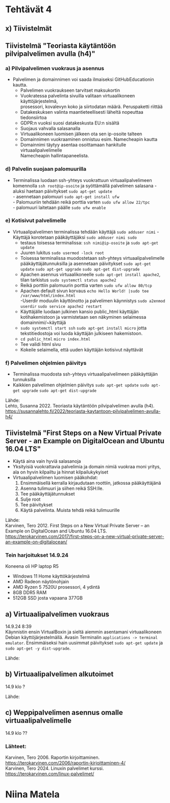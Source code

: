 # Tehtävät 4

## x) Tiivistelmät  
  
## Tiivistelmä "Teoriasta käytäntöön pilvipalvelimen avulla (h4)"  

  ### a) Pilvipalvelimen vuokraus ja asennus   
  - Palvelimen ja domainnimen voi saada ilmaiseksi GitHubEducationin kautta.  
    - Palvelimen vuokraukseen tarvitset maksukortin  
    - Vuokratessa palvelinta sivuilla valitaan virtuaalikoneen käyttöjärjestelmä,       
      prosessori, kovalevyn koko ja siirtodatan määrä. Peruspaketti riittää  
    - Datakeskuksen valinta maantieteellisesti läheltä nopeuttaa tiedonsiirtoa  
    - GDPR:n vuoksi suosi datakeskusta EU:n sisältä  
    - Suojaus vahvalla salasanalla  
    - Virtuaalikoneen luomisen jälkeen ota sen ip-osoite talteen  
    - Domainnimen vuokraaminen onnistuu esim. Namecheapin kautta  
    - Domainnimi täytyy asentaa osoittamaan hankitulle virtuaalipalvelimelle       
      Namecheapin hallintapaneelista.  
  
  ### d) Palvelin suojaan palomuurilla  
   - Terminalissa luodaan ssh-yhteys vuokrattuun virtuaalipalvelimeen komennolla `ssh root@ip-osoite`  ja syöttämällä palvelimen salasana
    - aluksi haetaan päivitykset `sudo apt-get update`  
    - asennetaan palomuuri `sudo apt-get install ufw`  
    - Palomuuriin tehdään reikä porttia varten `sudo ufw allow 22/tpc`  
    - palomuuri laitetaan päälle `sudo ufw enable`  
    
  ### e) Kotisivut palvelimelle  
  - Virtuaalipalvelimen terminalissa tehdään käyttäjä `sudo adduser nimi`     - Käyttäjä korotetaan pääkäyttäjäksi `sudo adduser nimi sudo`  
    - testaus toisessa terminalissa: `ssh nimi@ip-osoite` ja `sudo apt-get update`  
    - Juuren lukitus `sudo usermod -lock root`  
    - Toisessa terminalissa muodostetaan ssh-yhteys virtuaalipalvelimelle pääkäyttäjätunnuksilla ja asennetaan päivitykset `sudo apt-get update` `sudo apt-get upgrade`  `sudo apt-get dist-upgrade`  
    - Apachen asennus virtuaalikoneelle `sudo apt-get install apache2`, tilan tarkistus `sudo systemctl status apache2`  
    - Reikä porttiin palomuurin porttia varten `sudo ufw allow 80/tcp`  
    - Apachen default sivun korvaus `echo Hello World! |sudo tee /var/www/html/index.html`  
    -Userdir moduulin käyttönotto ja palvelimen käynnistys `sudo a2enmod userdir` `sudo service apache2 restart`  
    - Käyttäjälle luodaan julkinen kansio public_html käyttäjän kotihakemistoon ja varmistetaan sen näkyminen selaimessa domainnimi/~käyttäjä  
    - `sudo systemctl start ssh` `sudo apt-get install micro` jotta tekstitiedostoja voi luoda käyttäjän julkiseen hakemistoon.
    - `cd public_html` `micro index.html`  
    - Tee validi html sivu  
    - Kokeile selaimella, että uuden käyttäjän kotisivut näyttävät
  ### f) Palvelimen ohjelmien päivitys  
  - Terminalissa muodosta ssh-yhteys virtuaalipalvelimeen pääkäyttäjän tunnuksilla
  - Kaikkien palvelimen ohjelmien päivitys `sudo apt-get update` `sudo apt-get upgrade` `sudo apt-get dist-upgrade`  
    
Lähde:  
Lehto, Susanna 2022. Teoriasta käytäntöön pilvipalvelimen avulla (h4). https://susannalehto.fi/2022/teoriasta-kaytantoon-pilvipalvelimen-avulla-h4/


  ## Tiivistelmä "First Steps on a New Virtual Private Server - an Example on DigitalOcean and Ubuntu 16.04 LTS"  

  - Käytä aina vain hyviä salasanoja
  - Yksityisiä vuokrattavia palvelimia ja domain nimiä vuokraa moni yritys, ala on hyvin kilpailtu ja hinnat kilpailukykyiset
  - Virtuaalipalvelimen luomisen pääkohdat:
    1. Ensimmäisellä kerralla kirjaudutaan roottiin, jatkossa pääkäyttäjänä
    2. Asenna tulimuuri ja siihen reikä SSH:lle.
    3. Tee pääkäyttäjätunnukset
    4. Sulje root
    5. Tee päivitykset
    6. Käytä palvelinta. Muista tehdä reikä tulimuurille

Lähde:  
Karvinen, Tero 2012. First Steps on a New Virtual Private Server – an Example on DigitalOcean and Ubuntu 16.04 LTS. https://terokarvinen.com/2017/first-steps-on-a-new-virtual-private-server-an-example-on-digitalocean/
  
  
### Tein harjoitukset 14.9.24  
Koneena oli HP laptop R5  
- Windows 11 Home käyttökärjestelmä
- AMD Radeon näytönohjain
- AMD Ryzen 5 7520U prosessori, 4 ydintä
- 8GB DDR5 RAM 
- 512GB SSD josta vapaana 377GB  
  
## a) Virtuaalipalvelimen vuokraus
    
14.9.24 8:39  
Käynnistin ensin VirtualBoxin ja sieltä aiemmin asentamani virtuaalikoneen Debian käyttöjärjestelmällä. Avasin Terminalin  `applications -> terminal emulator`. Ensimmäiseksi hain uusimmat päivitykset  `sudo apt-get update` ja `sudo apt-get -y dist-upgrade`.  
  


Lähde: 

## b) Virtuaalipalvelimen alkutoimet

14.9 klo ?  




Lähde: 

## c) Weppipalvelimen asennus omalle virtuaalipalvelimelle

14.9 klo ??
  




### Lähteet: 
Karvinen, Tero 2006. Raportin kirjoittaminen. https://terokarvinen.com/2006/raportin-kirjoittaminen-4/  
Karvinen, Tero 2024. Linuxin palvelimet kurssi. https://terokarvinen.com/linux-palvelimet/  

# Niina Matela  
  
